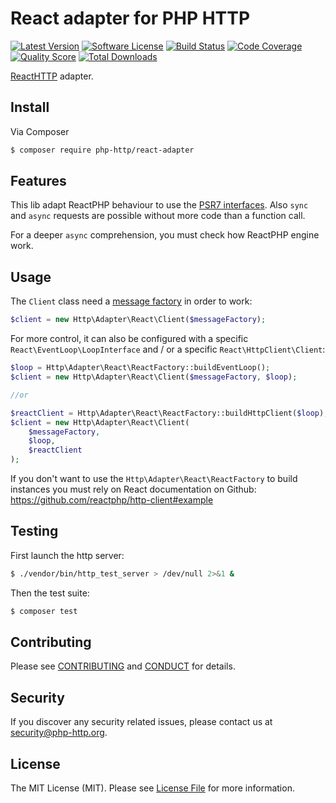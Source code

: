 # React adapter for PHP HTTP

[![Latest Version](https://img.shields.io/github/release/php-http/react-adapter.svg?style=flat-square)](https://github.com/php-http/react-adapter/releases)
[![Software License](https://img.shields.io/badge/license-MIT-brightgreen.svg?style=flat-square)](LICENSE)
[![Build Status](https://img.shields.io/travis/php-http/react-adapter.svg?style=flat-square)](https://travis-ci.org/php-http/react-adapter)
[![Code Coverage](https://img.shields.io/scrutinizer/coverage/g/php-http/react-adapter.svg?style=flat-square)](https://scrutinizer-ci.com/g/php-http/react-adapter)
[![Quality Score](https://img.shields.io/scrutinizer/g/php-http/react-adapter.svg?style=flat-square)](https://scrutinizer-ci.com/g/php-http/react-adapter)
[![Total Downloads](https://img.shields.io/packagist/dt/php-http/react-adapter.svg?style=flat-square)](https://packagist.org/packages/php-http/react-adapter)

[ReactHTTP](http://reactphp.org/) adapter.


## Install

Via Composer

``` bash
$ composer require php-http/react-adapter
```

## Features

This lib adapt ReactPHP behaviour to use the [PSR7 interfaces](https://github.com/php-fig/http-message).
Also `sync` and `async` requests are possible without more code than a function call.

For a deeper `async` comprehension, you must check how ReactPHP engine work.

## Usage

The `Client` class need a [message factory](https://github.com/php-http/message-factory) in order to work:

```php
$client = new Http\Adapter\React\Client($messageFactory);
```

For more control, it can also be configured with a specific `React\EventLoop\LoopInterface` and / or a specific `React\HttpClient\Client`:

```php
$loop = Http\Adapter\React\ReactFactory::buildEventLoop();
$client = new Http\Adapter\React\Client($messageFactory, $loop);

//or

$reactClient = Http\Adapter\React\ReactFactory::buildHttpClient($loop);
$client = new Http\Adapter\React\Client(
    $messageFactory,
    $loop,
    $reactClient
);
```

If you don't want to use the `Http\Adapter\React\ReactFactory` to build instances you must rely on React documentation on Github: https://github.com/reactphp/http-client#example

## Testing

First launch the http server:

```bash
$ ./vendor/bin/http_test_server > /dev/null 2>&1 &
```

Then the test suite:

``` bash
$ composer test
```

## Contributing

Please see [CONTRIBUTING](CONTRIBUTING.md) and [CONDUCT](CONDUCT.md) for details.


## Security

If you discover any security related issues, please contact us at [security@php-http.org](mailto:security@php-http.org).


## License

The MIT License (MIT). Please see [License File](LICENSE) for more information.
